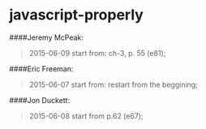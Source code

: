 # javascript-properly

####Jeremy McPeak:
> 2015-06-09 start from: ch-3, p. 55 (e81);

####Eric Freeman:
> 2015-06-07 start from: restart from the beggining;

####Jon Duckett:
> 2015-06-08 start from p.62 (e67);
